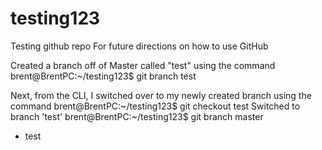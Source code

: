 # testing123
Testing github repo
For future directions on how to use GitHub

Created a branch off of Master called "test" using the command
brent@BrentPC:~/testing123$ git branch test


Next, from the CLI, I switched over to my newly created branch using
the command
brent@BrentPC:~/testing123$ git checkout test
Switched to branch 'test'
brent@BrentPC:~/testing123$ git branch
  master
* test
